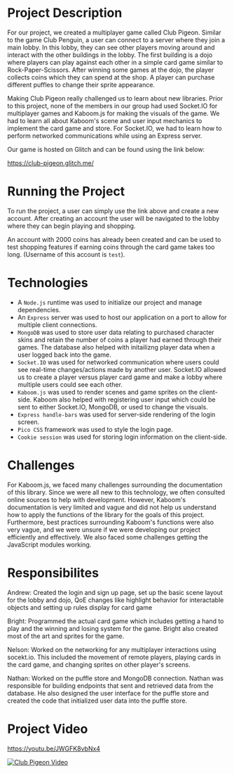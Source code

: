 # Project Description
For our project, we created a multiplayer game called Club Pigeon. Similar to the game Club Penguin, a user can connect to a server where they join a main lobby. In this lobby, they can see other players moving around and interact with the other buildings in the lobby. The first building is a dojo where players can play against each other in a simple card game similar to Rock-Paper-Scissors. After winning some games at the dojo, the player collects coins which they can spend at the shop. A player can purchase different puffles to change their sprite appearance. 

Making Club Pigeon really challenged us to learn about new libraries. Prior to this project, none of the members in our group had used Socket.IO for multiplayer games and Kaboom.js for making the visuals of the game. We had to learn all about Kaboom's scene and user input mechanics to implement the card game and store. For Socket.IO, we had to learn how to perform networked communications while using an Express server.

Our game is hosted on Glitch and can be found using the link below:

https://club-pigeon.glitch.me/

# Running the Project
To run the project, a user can simply use the link above and create a new account. After creating an account the user will be navigated to the lobby where they can begin playing and shopping. 

An account with 2000 coins has already been created and can be used to test shopping features if earning coins through the card game takes too long. (Username of this account is `test`).

# Technologies
- A `Node.js` runtime was used to initialize our project and manage dependencies.
- An `Express` server was used to host our application on a port to allow for multiple client connections.
- `MongoDB` was used to store user data relating to purchased character skins and retain the number of coins a player had earned through their games. The database also helped with initailizng player data when a user logged back into the game.
- `Socket.IO` was used for networked communication where users could see real-time changes/actions made by another user. Socket.IO allowed us to create a player versus player card game and make a lobby where multiple users could see each other.
- `Kaboom.js` was used to render scenes and game sprites on the client-side. Kaboom also helped with registering user input which could be sent to either Socket.IO, MongoDB, or used to change the visuals.
- `Express handle-bars` was used for server-side rendering of the login screen.
- `Pico CSS` framework was used to style the login page.
- `Cookie session` was used for storing login information on the client-side.

# Challenges
For Kaboom.js, we faced many challenges surrounding the documentation of this library. Since we were all new to this technology, we often consulted online sources to help with development. However, Kaboom's documentation is very limited and vague and did not help us understand how to apply the functions of the library for the goals of this project. Furthermore, best practices surrounding Kaboom's functions were also very vague, and we were unsure if we were developing our project efficiently and effectively. We also faced some challenges getting the JavaScript modules working.

# Responsibilites
Andrew: Created the login and sign up page, set up the basic scene layout for the lobby and dojo, QoE changes like highlight behavior for interactable objects and setting up rules display for card game

Bright: Programmed the actual card game which includes getting a hand to play and the winning and losing system for the game. Bright also created most of the art and sprites for the game.

Nelson: Worked on the networking for any multiplayer interactions using socekt.io. This included the movement of remote players, playing cards in the card game, and changing sprites on other player's screens.

Nathan: Worked on the puffle store and MongoDB connection. Nathan was responsible for building endpoints that sent and retrieved data from the database. He also designed the user interface for the puffle store and created the code that initialized user data into the puffle store.

# Project Video
https://youtu.be/JWGFK8vbNx4

[![Club Pigeon Video](https://img.youtube.com/vi/JWGFK8vbNx4/0.jpg)](https://www.youtube.com/watch?v=JWGFK8vbNx4 "Club Pigeon Video")